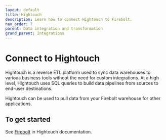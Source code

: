 ```yaml
---
layout: default
title: Hightouch
description: Learn how to connect Hightouch to Firebolt.
nav_order: 7
parent: Data integration and transformation
grand_parent: Integrations
---
```


# Connect to Hightouch

Hightouch is a reverse ETL platform used to sync data warehouses to various business tools without the need for custom integrations. At a high level, Hightouch uses SQL queries to build data pipelines from sources to end-user destinations.

Hightouch can be used to pull data from your Firebolt warehouse for other applications.

## To get started

See [Firebolt](https://hightouch.io/docs/sources/firebolt/) in Hightouch documentation.  
